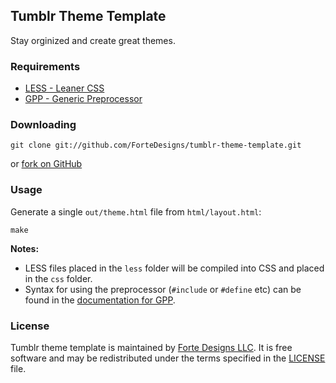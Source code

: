 ## Tumblr Theme Template

Stay orginized and create great themes.

### Requirements

* [LESS - Leaner CSS](https://npmjs.org/packages/less)
* [GPP - Generic Preprocessor ](en.nothingisreal.com/wiki/GPP)

### Downloading

`git clone git://github.com/ForteDesigns/tumblr-theme-template.git`

or [fork on GitHub](https://github.com/ForteDesigns/tumblr-theme-template)

### Usage

Generate a single `out/theme.html` file from `html/layout.html`:
```
make
```

**Notes:**

* LESS files placed in the `less` folder will be compiled into CSS and placed in the `css` folder.
* Syntax for using the preprocessor (`#include` or `#define` etc) can be found in the [documentation for GPP](http://files.nothingisreal.com/software/gpp/gpp.html).

### License

Tumblr theme template is maintained by [Forte Designs LLC](http://fortedesignsllc.com). It is free software and may be redistributed under the terms specified in the [LICENSE](LICENSE) file.
